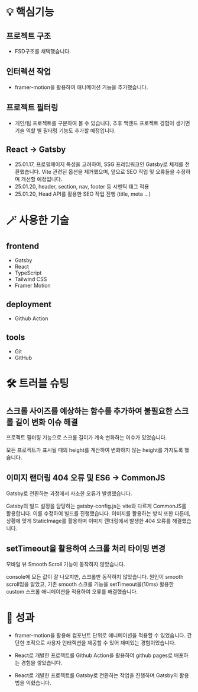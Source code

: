 # 💡 핵심기능
## 프로젝트 구조
- FSD구조를 채택했습니다.

## 인터렉션 작업
- framer-motion을 활용하여 애니메이션 기능을 추가했습니다.

## 프로젝트 필터링
- 개인/팀 프로젝트를 구분하여 볼 수 있습니다, 추후 백엔드 프로젝트 경험이 생기면 기술 역할 별 필터링 기능도 추가할 예정입니다.

## React → Gatsby
- 25.01.17, 프로필페이지 특성을 고려하여, SSG 프레임워크인 Gatsby로 체제를 전환했습니다. Vite 관련된 옵션을 제거했으며, 앞으로 SEO 작업 및 오류들을 수정하며 개선할 예정입니다.
- 25.01.20, header, section, nav, footer 등 시멘틱 태그 적용
- 25.01.20, Head API를 활용한 SEO 작업 진행 (title, meta ...)

# 🪄 사용한 기술
## frontend
- Gatsby
- React
- TypeScript
- Tailwind CSS
- Framer Motion
## deployment
- Github Action
## tools
- Git
- GitHub

# 🛠️ 트러블 슈팅
## 스크롤 사이즈를 예상하는 함수를 추가하여 불필요한 스크롤 길이 변화 이슈 해결

프로젝트 필터링 기능으로 스크롤 길이가 계속 변화하는 이슈가 있었습니다.

모든 프로젝트가 표시될 때의 height를 계산하여 변화하지 않는 height를 가지도록 했습니다.

## 이미지 랜더링 404 오류 및 ES6 → CommonJS

Gatsby로 전환하는 과정에서 사소한 오류가 발생했습니다.

Gatsby의 빌드 설정을 담당하는 gatsby-config.js는 vite와 다르게 CommonJS를 활용합니다. 이를 수정하여 빌드를 진행했습니다. 이미지를 활용하는 방식 또한 다른데, 상황에 맞게 StaticImage를 활용하며 이미지 랜더링에서 발생한 404 오류를 해결했습니다.

## setTimeout을 활용하여 스크롤 처리 타이밍 변경

모바일 뷰 Smooth Scroll 기능이 동작하지 않았습니다.

console에 모든 값이 잘 나오지만, 스크롤만 동작하지 않았습니다. 원인이 smooth scroll임을 알았고, 기존 smooth 스크롤 기능을 setTimeout을(10ms) 활용한 custom 스크롤 애니메이션을 적용하여 오류를 해결했습니다.


# 🎯 성과
- framer-motion을 활용해 컴포넌트 단위로 애니메이션을 적용할 수 있었습니다. 간단한 조작으로 사용자 인터렉션을 제공할 수 있어 재미있는 경험이었습니다.

- React로 개발한 프로젝트를 Github Action을 활용하여 github pages로 배포하는 경험을 쌓았습니다.

- React로 개발한 프로젝트를 Gatsby로 전환하는 작업을 진행하며 Gatsby의 활용법을 익혔습니다.

